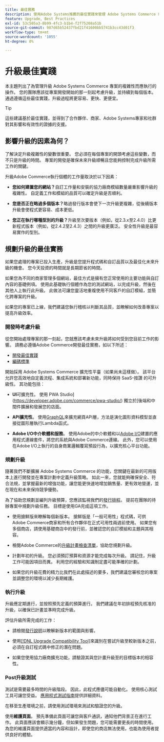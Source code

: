 ```yaml
---
title: 最佳實務
description: 使用Adobe Systems推薦的最佳實踐來管理 Adobe Systems Commerce 專案的升級過程。
feature: Upgrade, Best Practices
exl-id: 53c505a3-8b99-4fc3-b1b4-f2f75208a51b
source-git-commit: 987d65b52437fbd21f41600bb5741b3cc43d01f3
workflow-type: tm+mt
source-wordcount: '1055'
ht-degree: 0%

---
```


# 升級最佳實踐

本主題列出了為管理升級 Adobe Systems Commerce 專案的複雜性而應執行的操作。 您的團隊應該從專案開發開始的那一刻起考慮升級，並持續到每個版本。 通過遵循這些最佳實踐，升級過程將更容易、更快、更便宜。

>[!TIP]
>
>這些建議基於最佳實踐，並得到了合作夥伴、商家、Adobe Systems專家和社群對其影響和有效性的證據的支援。

## 影響升級的因素為何？

了解決定升級複雜性的變數很重要。 您必須在每個專案的開頭考慮這些變數，而不只是升級的時間。 專案的開發是確保未來升級順暢且您能夠控制完成升級所需工作的關鍵。

升級Adobe Commerce執行個體的工作量取決於以下因素：

- **您如何建置您的網站？**&#x200B;自訂工作量和安裝的協力廠商模組數量嚴重影響升級的複雜性。 自定義工作和模組的品質可以確定升級是否順利。

- **您是否正在略過多個版本？**&#x200B;略過發行版本會使下一次升級更複雜，從後續版本升級會使程式更容易、成本更低。

- **您正在執行哪種型別的升級？**&#x200B;升級至次要版本（例如，從2.3.x至2.4.0）比更新程式版本（例如，從2.4.2至2.4.3）之間的升級更廣泛。 安全性升級是最容易實作的型別。

## 規劃升級的最佳實務

如果您處理的專案已投入生產，升級是您提升程式碼和自訂品質以及最佳化未來升級的機會。 您今天投資的時間就是長期節省的時間。

如果您為不同的商家管理多個網站，最佳方式是擁有您正常使用的主要功能與自訂內容的基礎例項。 使用此基礎執行個體作為您的測試網站，以完成升級，然後在其他人上執行此升級。 此做法可讓您靈活地重複使用不同客戶的自訂模組，並簡化跨專案的升級。

如果您的專案已上線，我們建議您執行稽核以判斷其品質，並瞭解如何改善專案以提高升級效率。

### 開發時考慮升級

從您開始處理專案的那一刻起，您就應該考慮未來升級將如何受到您目前工作的影響。 請務必遵循Adobe Commerce開發最佳實務，如以下所述：

- [開發最佳實踐](https://developer.adobe.com/commerce/php/best-practices/)
- [編碼標準](https://developer.adobe.com/commerce/php/coding-standards/)

開始採用 Adobe Systems Commerce 擴充性平臺（如果尚未這樣做）。 該平台允許您高效地自定義流程、集成系統和部署新功能，同時保持 SaaS-按讚 的可升級性。 其功能包括：

- **UI**&#x200B;可擴充性。 使用 PWA Studio](https://developer.adobe.com/commerce/pwa-studio/) 獨立於[後端和中間件擴展和發展您的店面。

- **API擴充性**。 使用[GraphQL](https://developer.adobe.com/commerce/webapi/graphql/index.html)來擴充網頁API層，方法是演化圖形資料模型並直接從圖形層執行Lambda函式。

- **Adobe I/O中介軟體和服務**。 使用Adobe的中介軟體和以[Adobe I/O](https://www.adobe.io/)建置的應用程式連線套件，將您的系統與Adobe Commerce連線。 此外，您可以使用在Adobe I/O上執行的自身商業邏輯覆寫預設行為，以擴充核心平台功能。

### 規劃升級

隨著我們不斷擴展 Adobe Systems Commerce 的功能，您關鍵在最新的可用版本上進行開發並在專案計劃中定義升級策略。 如此一來，您就能夠確保安全、符合法規，並掌握最新的增強功能，讓您能更快速地增加銷售量、更有效地營運，並在現在和未來保持競爭優勢。

為了協助您規劃並編列升級預算，您應該監視我們的[發行排程](https://experienceleague.adobe.com/en/docs/commerce-operations/release/planning/schedule)。 提前在團隊的待辦專案中規劃升級任務。 目標是使用GA完成這項工作。

- 使用搶鮮版來瞭解每個新版本。 搶鮮版是「一般可用性」程式碼，可供Adobe Commerce商家和所有合作夥伴在正式可用性兩週前使用。 如果您有多個商店，請使用基礎商店中的發行前，並確認您的自訂模組和主題與其相容。

- 檢閱Adobe Commerce的[升級計畫檢查清單](https://support.magento.com/hc/en-us/articles/360057968951)，協助您規劃升級。

- 計劃年初的升級。 您必須預訂預算和資源才能完成每次升級。 請記住，升級工作可能因項目而異。 利用您的經驗和知識制定盡可能準確的計劃。

- 如果您的升級花費的精力比我們在此處描述的要多，我們建議您審核您的專案並調整您的環境以減少長期維護。

### 執行升級

升級應定期進行，並按照預先定義的預算進行。 我們建議在年初排程預先核准的升級，以確保已計畫並準時完成升級。

評估升級所需完成的工作：

- 請檢閱[發行說明](https://experienceleague.adobe.com/en/docs/commerce-operations/release/notes/overview)以瞭解新版本的範圍與影響。

- 使用[[!DNL Upgrade Compatibility Tool]](../upgrade-compatibility-tool/overview.md)來識別在嘗試升級至較新版本之前，必須在自訂程式碼中修正的潛在問題。

- 如果您使用協力廠商擴充功能，請驗證其與您計畫升級至的目標版本的相容性。

### Post升級測試

測試是需要最多時間的升級階段。 因此，此程式應儘可能自動化。 使用核心測試工具可讓您受益。 [應用程式測試指南](https://developer.adobe.com/commerce/testing/guide/)提供詳細資料。

在移至生產環境之前，請使用測試環境來測試和驗證您的升級。

使用&#x200B;**維護頁面**。 預先準備此頁面可讓您與客戶通訊，通知他們背景正在進行工作。 此頁面應該會顯示幾分鐘，但如果發生問題，您可能需要更長的時間使用。 為您的維護頁面提供適當的內容和設計，即使您的商店無法使用，也能為使用者提供良好的體驗。

